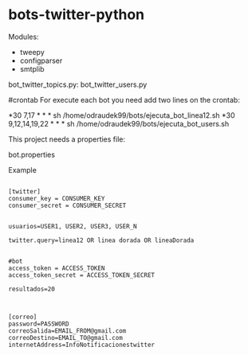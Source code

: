 # bots-twitter-python

Modules: 
* tweepy
* configparser
* smtplib

bot_twitter_topics.py: 
bot_twitter_users.py

#crontab
For execute each bot you need add two lines on the crontab:

*30 7,17 * * * sh /home/odraudek99/bots/ejecuta_bot_linea12.sh
*30 9,12,14,19,22 * * * sh /home/odraudek99/bots/ejecuta_bot_users.sh




This project needs a properties file:

bot.properties

Example
```

[twitter]
consumer_key = CONSUMER_KEY
consumer_secret = CONSUMER_SECRET


usuarios=USER1, USER2, USER3, USER_N

twitter.query=linea12 OR linea dorada OR lineaDorada


#bot
access_token = ACCESS_TOKEN
access_token_secret = ACCESS_TOKEN_SECRET

resultados=20



[correo]
password=PASSWORD
correoSalida=EMAIL_FROM@gmail.com
correoDestino=EMAIL_TO@gmail.com
internetAddress=InfoNotificacionestwitter

```
